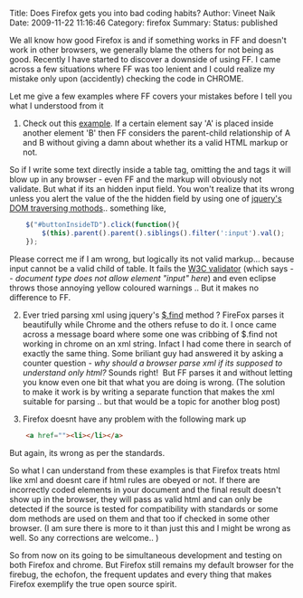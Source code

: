 Title: Does Firefox gets you into bad coding habits?
Author: Vineet Naik
Date: 2009-11-22 11:16:46
Category: firefox
Summary: 
Status: published

We all know how good Firefox is and if something works in FF and
doesn't work in other browsers, we generally blame the others for not
being as good. Recently I have started to discover a downside of using
FF. I came across a few situations where FF was too lenient and I
could realize my mistake only upon (accidently) checking the code in
CHROME.

Let me give a few examples where FF covers your mistakes before I tell
you what I understood from it

1) Check out this
[example](http://www.noiseokplease.com/sampleCode/jqueryChrome). If a
certain element say 'A' is placed inside another element 'B' then FF
considers the parent-child relationship of A and B without giving a
damn about whether its a valid HTML markup or not.

So if I write some text directly inside a table tag, omitting the <tr>
and <td> tags it will blow up in any browser - even FF and the markup
will obviously not validate. But what if its an hidden input
field. You won't realize that its wrong unless you alert the value of
the the hidden field by using one of [jquery's](http://jquery.com/)
[DOM traversing mothods](http://docs.jquery.com/DOM/Traversing).. something
like,

```javascript
    $("#buttonInsideTD").click(function(){
        $(this).parent().parent().siblings().filter(':input').val();
    });
```

Please correct me if I am wrong, but logically its not valid
markup... because input cannot be a valid child of table. It fails the
[W3C validator](http://validator.w3.org/) (which says -- *document
type does not allow element "input" here*) and even eclipse throws
those annoying yellow coloured warnings .. But it makes no difference
to FF.

2) Ever tried parsing xml using jquery's
[$.find](http://docs.jquery.com/Traversing/find) method ? FireFox
parses it beautifully while Chrome and the others refuse to do it. I
once came across a message board where some one was cribbing of $.find
not working in chrome on an xml string. Infact I had come there in
search of exactly the same thing. Some briliant guy had answered it by
asking a counter question - *why should a browser parse xml if its
supposed to understand only html?* Sounds right!  But FF parses it and
without letting you know even one bit that what you are doing is
wrong. (The solution to make it work is by writing a separate function
that makes the xml suitable for parsing .. but that would be a topic
for another blog post)

3) Firefox doesnt have any problem with the following mark up

```html
    <a href=""><li></li></a>
```

But again, its wrong as per the standards.

So what I can understand from these examples is that Firefox treats
html like xml and doesnt care if html rules are obeyed or not. If
there are incorrectly coded elements in your document and the final
result doesn't show up in the browser, they will pass as valid html
and can only be detected if the source is tested for compatibility
with standards or some dom methods are used on them and that too if
checked in some other browser. (I am sure there is more to it than
just this and I might be wrong as well. So any corrections are
welcome.. )

So from now on its going to be simultaneous development and testing on
both Firefox and chrome. But Firefox still remains my default browser
for the firebug, the echofon, the frequent updates and every thing
that makes Firefox exemplify the true open source spirit.
